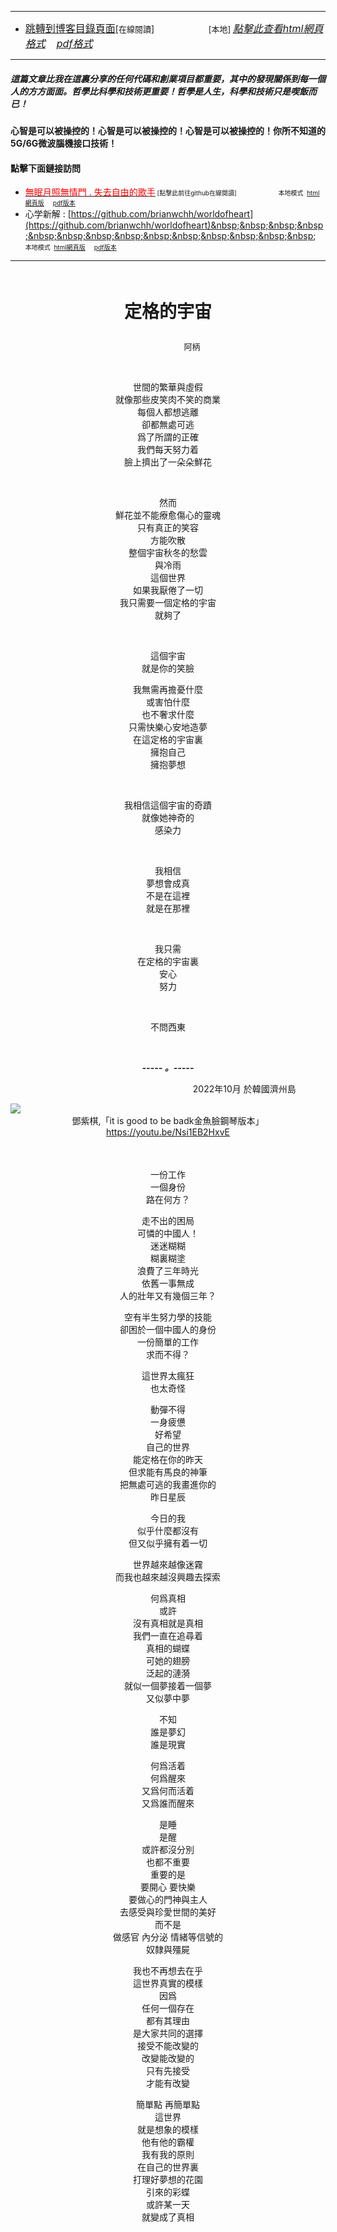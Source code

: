 ****
- [<font size=3>跳轉到博客目錄頁面</font>](../../tableOfContent.md)[<font size=2>在線閱讀</font>]&nbsp;&nbsp; &nbsp; &nbsp; &nbsp; &nbsp; &nbsp; &nbsp; &nbsp; &nbsp;&nbsp; &nbsp;  <font size=2> [本地] </font><font size=3>[*_點擊此查看html網頁格式_*](../../tableOfContent.html)&nbsp; &nbsp; [*_pdf格式_*](../../tableOfContent.md.pdf)</font>
****

##### *_這篇文章比我在這裏分享的任何代碼和創業項目都重要，其中的發現關係到每一個人的方方面面。哲學比科學和技術更重要！哲學是人生，科學和技術只是喫飯而已！_*

#### 心智是可以被操控的！心智是可以被操控的！心智是可以被操控的！你所不知道的5G/6G微波腦機接口技術！ 

#### 點擊下面鏈接訪問
- [<font color=red>無眠月照無情門 . 失去自由的歌手</font>](https://github.com/brianwchh/worldofheart/blob/main/md_and_html/%E7%84%A1%E7%9C%A0%E6%9C%88%E7%85%A7%E7%84%A1%E6%83%85%E9%96%80.md)<font size=1> [點擊此前往github在線閱讀]</font> &nbsp;&nbsp;&nbsp;&nbsp;&nbsp;&nbsp;&nbsp;&nbsp;&nbsp;&nbsp;&nbsp;&nbsp;&nbsp;&nbsp;&nbsp; <font size=1>本地模式 &nbsp;[html網頁版](../../md_and_html/無眠月照無情門.html) &nbsp;&nbsp;&nbsp; [pdf版本](../../md_and_html/無眠月照無情門.md.pdf) </font>
- 心学新解 : [https://github.com/brianwchh/worldofheart](https://github.com/brianwchh/worldofheart)&nbsp;&nbsp;&nbsp;&nbsp;&nbsp;&nbsp;&nbsp;&nbsp;&nbsp;&nbsp;&nbsp;&nbsp;&nbsp;&nbsp;&nbsp; <font size=1>本地模式 &nbsp;[html網頁版](../../md_and_html/心學新解.html) &nbsp;&nbsp;&nbsp; [pdf版本](../../md_and_html/心學新解.md.pdf) </font>

****

</br>

****<p align="center" style="font-size: 28px;">定格的宇宙</p>****

<p align="center" style="font-size: small;">&nbsp;&nbsp;&nbsp;&nbsp;&nbsp;&nbsp;&nbsp;&nbsp;&nbsp;&nbsp;&nbsp;&nbsp;&nbsp;&nbsp;&nbsp;&nbsp;&nbsp;&nbsp;&nbsp;&nbsp; 阿柄</p>




<div align="center"> <!-- div_1-->

  <p align="center"> 
    
</br>

世間的繁華與虛假  
就像那些皮笑肉不笑的商業  
每個人都想逃離  
卻都無處可逃  
爲了所謂的正確  
我們每天努力着  
臉上擠出了一朵朵鮮花  
    
</br>

然而  
鮮花並不能療愈傷心的靈魂  
只有真正的笑容  
方能吹散  
整個宇宙秋冬的愁雲  
與冷雨  
這個世界  
如果我厭倦了一切  
我只需要一個定格的宇宙  
就夠了  
    
</br>

這個宇宙  
就是你的笑臉  

我無需再擔憂什麼  
或害怕什麼  
也不奢求什麼  
只需快樂心安地造夢  
在這定格的宇宙裏  
擁抱自己  
擁抱夢想  
    
</br>

我相信這個宇宙的奇蹟  
就像她神奇的   
感染力  
    
</br>

我相信  
夢想會成真  
不是在這裡  
就是在那裡  
    
</br>

我只需  
在定格的宇宙裏  
安心  
努力  
    
</br>

不問西東  



  </br>

  ***_-----&nbsp;。-----_***



  </p>



  <p align="right"> 2022年10月 於韓國濟州島 &nbsp;&nbsp;&nbsp;&nbsp;&nbsp;&nbsp;&nbsp;&nbsp;&nbsp;&nbsp;&nbsp; </p>  
  
</div> <!-- end of div_1-->

  




<!-- image area, flex to make it center,it may not work for github, for html and pdf rendering only -->
<div align="center" style="page-break-inside: avoid; margin-top:1px; margin-bottom:1px;"> <!-- pictureWrapper_div add this only to make the bendan github understand -->
  <div class="ImageWrapperFlex" >
   <div class="FlexSide"  ></div>
   <image class="FlexImage"   src='../images/dzq.png'/>
   <div class="FlexSide" ></div>
  </div>
  <p align="center" style="margin:0px;"> 鄧紫棋,「it is good to be badk金魚臉鋼琴版本」<a href="https://youtu.be/Nsi1EB2HxvE"> https://youtu.be/Nsi1EB2HxvE</a> </p> 
</div> <!-- end pictureWrapper_div -->

</br>
</br>

<div align="center" style="font-size: 14px">

一份工作   
一個身份  
路在何方？  
  
走不出的困局  
可憐的中國人！  
迷迷糊糊  
糊裏糊塗  
浪費了三年時光  
依舊一事無成  
人的壯年又有幾個三年？  
  
空有半生努力學的技能  
卻困於一個中國人的身份  
一份簡單的工作  
求而不得？  
 
這世界太瘋狂  
也太奇怪  

動彈不得  
一身疲憊  
好希望  
自己的世界   
能定格在你的昨天  
但求能有馬良的神筆  
把無處可逃的我畫進你的  
昨日星辰  
  
今日的我  
似乎什麼都沒有  
但又似乎擁有着一切  
  
世界越來越像迷霧   
而我也越來越沒興趣去探索  
  
何爲真相  
或許  
沒有真相就是真相  
我們一直在追尋着  
真相的蝴蝶  
可她的翅膀  
泛起的漣漪  
就似一個夢接着一個夢  
又似夢中夢  
  
不知  
誰是夢幻  
誰是現實  
  
何爲活着  
何爲醒來  
又爲何而活着  
又爲誰而醒來  
  
是睡  
是醒  
或許都沒分別  
也都不重要  
重要的是  
要開心  要快樂  
要做心的門神與主人  
去感受與珍愛世間的美好  
而不是  
做感官 內分泌 情緒等信號的  
奴隸與殭屍  
  
我也不再想去在乎  
這世界真實的模樣  
因爲  
任何一個存在  
都有其理由  
是大家共同的選擇  
接受不能改變的  
改變能改變的  
只有先接受  
才能有改變  
  
簡單點  再簡單點  
這世界    
就是想象的模樣  
他有他的霸權  
我有我的原則  
在自己的世界裏  
打理好夢想的花園  
引來的彩蝶  
或許某一天  
就變成了真相  

</div>


</br>
</br>


<style>

.ImageWrapperFlex {
    display: flex; 
    flex-direction: row; 
    margin-top: 1px; 
    margin-bottom: 1px;

    width: 100% ;
}

.FlexSide {
    flex-basis: 0px ;
    flex:1;

}



/* large device screen 設置熒幕顯示圖片大小（電腦等大型屏幕）*/
@media only screen and (min-width: 600px) {

    .FlexImage {
        flex-basis: 600px ;
        flex:0;    
        height:auto; 
        max-width: 600px;
        min-width: 600px;
     
    }

}

 /* small device screen 設置熒幕顯示圖片大小（平板手機等屏幕）*/
@media only screen and (max-width: 600px) {
    
    .FlexImage {
        flex-basis: 600px ;
        flex:1;
        height:auto; 
     
    }

}

/* style for print !important 設置打印圖片大小*/
@media print {

    .FlexImage {
        flex-basis: 500px ;
        flex:0;    
        height:auto; 
        max-width: 500px;
        min-width: 500px;
     
    }
}


</style>


